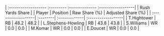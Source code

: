 | :------------------- :--------- :-------------- :------------------|
|                          Rush Yards Share                          |
| Player             | Position | Raw Share (%) | Adjusted Share (%) |
| :------------------| :--------| :-------------| :------------------|
| T.Hightower        | RB       | 48.2          | 48.2               |
| L.Stephens-Howling | RB       | 43.8          | 43.8               |
| S.Williams         | WR       | 0.0           | 0.0                |
| M.Komar            | WR       | 0.0           | 0.0                |
| E.Doucet           | WR       | 0.0           | 0.0                |